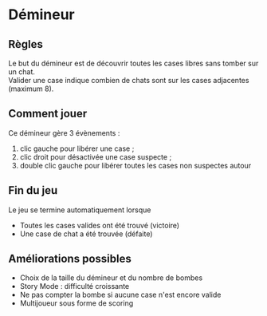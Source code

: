 <h1>Démineur</h1>

<h2>Règles</h2>
Le but du démineur est de découvrir toutes les cases libres sans tomber sur un chat.</br>
Valider une case indique combien de chats sont sur les cases adjacentes (maximum 8).

<h2>Comment jouer</h2>
Ce démineur gère 3 évènements :
<ol>
  <li>clic gauche pour libérer une case ;</li> 
  <li>clic droit pour désactivée une case suspecte ;</li>
  <li>double clic gauche pour libérer toutes les cases non suspectes autour</li>
</ol>
<h2>Fin du jeu</h2>
Le jeu se termine automatiquement lorsque 
<ul>
  <li>Toutes les cases valides ont été trouvé (victoire)</li>
  <li>Une case de chat a été trouvée (défaite)</li>
</ul>
<h2>Améliorations possibles</h2>
<ul>
<li>Choix de la taille du démineur et du nombre de bombes</li>
<li>Story Mode : difficulté croissante</li>
<li>Ne pas compter la bombe si aucune case n'est encore valide</li>
<li>Multijoueur sous forme de scoring</li>
</ul>
